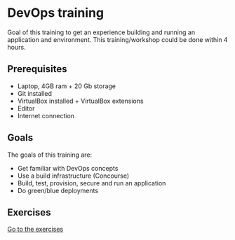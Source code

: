 # DevOps training

Goal of this training to get an experience building and running an application and environment. This training/workshop could be done within 4 hours.

## Prerequisites

- Laptop, 4GB ram + 20 Gb storage
- Git installed
- VirtualBox installed + VirtualBox extensions
- Editor
- Internet connection

## Goals

The goals of this training are:

- Get familiar with DevOps concepts
- Use a build infrastructure (Concourse)
- Build, test, provision, secure and run an application
- Do green/blue deployments


## Exercises

[Go to the exercises](docs/README.md)
